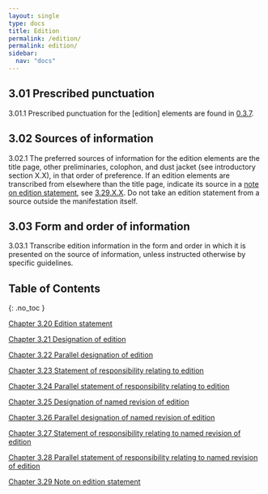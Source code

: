 ```yaml
---
layout: single
type: docs
title: Edition
permalink: /edition/
permalink: edition/
sidebar:
  nav: "docs"
---
```


## 3.01 Prescribed punctuation

<a name="3.01.1">3.01.1</a> Prescribed punctuation for the [edition] elements are found in [0.3.7](/DCRMR/general-rules/Prescribed-punctuation/#0.3.7).

## 3.02 Sources of information

<a name="3.02.1">3.02.1</a> The preferred sources of information for the edition elements are the title page, other preliminaries, colophon, and dust jacket (see introductory section X.X), in that order of preference. If an edition elements are transcribed from elsewhere than the title page, indicate its source in a [note on edition statement](/DCRMR/edition/Note-on-edition-statement/), see [3.29.X.X](/DCRMR/edition/Note-on-edition-statement/#). Do not take an edition statement from a source outside the manifestation itself.

## 3.03 Form and order of information

<a name="3.03.1">3.03.1</a> Transcribe edition information in the form and order in which it is presented on the source of information, unless instructed otherwise by specific guidelines.

## Table of Contents
{: .no_toc }

[Chapter 3.20 Edition statement](/DCRMR/edition/Edition-statement/)

[Chapter 3.21 Designation of edition](/DCRMR/edition/Designation-of-edition/)

[Chapter 3.22 Parallel designation of edition](/DCRMR/edition/Parallel-designation-of-edition/)

[Chapter 3.23 Statement of responsibility relating to edition](/DCRMR/edition/Statement-of-responsibility-relating-to-edition/)

[Chapter 3.24 Parallel statement of responsibility relating to edition](/DCRMR/edition/Parallel-statement-of-responsibility-relating-to-edition/)

[Chapter 3.25 Designation of named revision of edition](/DCRMR/edition/Designation-of-named-revision-of-edition/)

[Chapter 3.26 Parallel designation of named revision of edition](/DCRMR/edition/Parallel-designation-of-named-revision-of-edition/)

[Chapter 3.27 Statement of responsibility relating to named revision of edition](/DCRMR/edition/Statement-of-responsibility-relating-to-named-revision-of-edition/)

[Chapter 3.28 Parallel statement of responsibility relating to named revision of edition](/DCRMR/edition/Parallel-statement-of-responsibility-relating-to-named-revision-of-edition/)

[Chapter 3.29 Note on edition statement](/DCRMR/edition/Note-on-edition-statement/)
